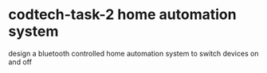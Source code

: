 # codtech-task-2 home automation system
design a bluetooth controlled home automation system to switch devices on and off
